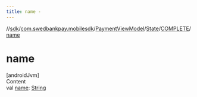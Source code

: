 ```yaml
---
title: name -
---
```

//[sdk](../../../../../index)/[com.swedbankpay.mobilesdk](../../../index)/[PaymentViewModel](../../index)/[State](../index)/[COMPLETE](index)/[name](name)



# name  
[androidJvm]  
Content  
val [name](name): [String](https://kotlinlang.org/api/latest/jvm/stdlib/kotlin/-string/index.html)  




